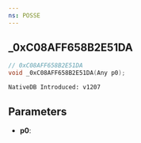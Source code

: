 ```yaml
---
ns: POSSE
---
```

## _0xC08AFF658B2E51DA

```c
// 0xC08AFF658B2E51DA
void _0xC08AFF658B2E51DA(Any p0);
```

```
NativeDB Introduced: v1207
```

## Parameters
* **p0**:
